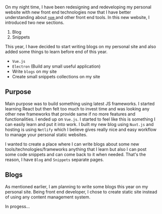 On my night time, I have been redesigning and redeveloping my personal website with new front end technologies now that I have better understanding about [`npm` ](https://www.npmjs.com) and other front end tools. In this new website, I introduced two new sections. 

1. Blog
2. Snippets

This year, I have decided to start writing blogs on my personal site and also added some things to learn before end of this year.

- `Vue.js`
- `Electron` (Build any small useful application)
- Write `blogs` on my site
- Create small snippets collections on my site

## Purpose

Main purpose was to build something using latest JS frameworks. I started learning React but then felt too much to invest time and was looking any other new frameworks that provide same if no more features and functionalities. I ended up on `Vue.js`. I started to feel like this is something I can easily learn and put it into work. I built my new blog using `Nuxt.js` and hosting is using `Netlify` which I believe gives really nice and easy workflow to manage your personal static websites.

I wanted to create a place where I can write blogs about some new tools/technologies/frameworks anything that I learn but also I can post some code snippets and can come back to it when needed. That's the reason, I have `Blog` and `Snippets`  separate pages.

## Blogs
As mentioned earlier, I am planning to write some blogs this year on my personal site. Being front end developer, I chose to create static site instead of using any content management system.

In progess...